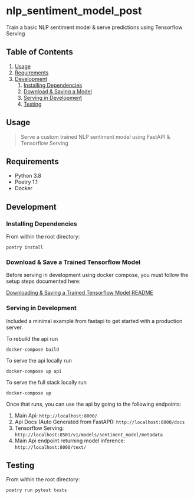 # nlp_sentiment_model_post
Train a basic NLP sentiment model & serve predictions using Tensorflow Serving

## Table of Contents

1. [Usage](#Usage)
1. [Requirements](#requirements)
1. [Development](#development)
    1. [Installing Dependencies](#installing-dependencies)
    1. [Download & Saving a Model](#download--save-a-trained-tensorflow-model)
    1. [Serving in Development](#serving-in-development)
    1. [Testing](#testing)

## Usage

>Serve a custom trained NLP sentiment model using FastAPI & Tensorflow Serving

## Requirements

- Python 3.8
- Poetry 1.1
- Docker

## Development

### Installing Dependencies

From within the root directory:

```
poetry install
```

### Download & Save a Trained Tensorflow Model

Before serving in development using docker compose, you must follow the setup steps documented here:

[Downloading & Saving a Trained Tensorflow Model README](./saved_models/README.md)

### Serving in Development

Included a minimal example from fastapi to get started with a production server.

To rebuild the api run
```
docker-compose build
```

To serve the api locally run
```
docker-compose up api
```

To serve the full stack locally run
```
docker-compose up
```

Once that runs, you can use the api by going to the following endpoints:
1. Main Api: `http://localhost:8000/`
1. Api Docs (Auto Generated from FastAPI): `http://localhost:8000/docs`
1. Tensorflow Serving: `http://localhost:8501/v1/models/sentiment_model/metadata`
1. Main Api endpoint returning model inference: `http://localhost:8000/text/`

## Testing

From within the root directory:
```
poetry run pytest tests
```
